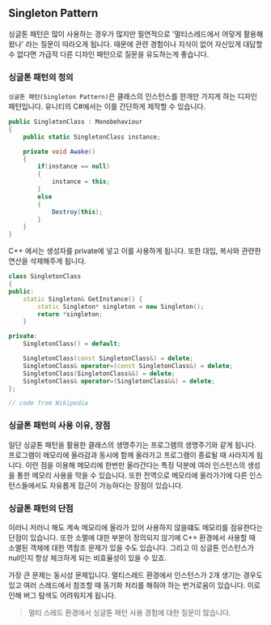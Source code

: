 ## Singleton Pattern

싱글톤 패턴은 많이 사용하는 경우가 많지만 필연적으로 '멀티스레드에서 어덯게 활용해왔나' 라는 질문이 따라오게 됩니다. 때문에 관련 경험이나 지식이 없어 자신있게 대답할 수 없다면 가급적 다른 디자인 패턴으로 질문을 유도하는게 좋습니다.

### 싱글톤 패턴의 정의

`싱글톤 패턴(Singleton Pattern)`은 클래스의 인스턴스를 한개만 가지게 하는 디자인 패턴입니다.
유니티의 C#에서는 이를 간단하게 제작할 수 있습니다.
```cs
public SingletonClass : Monobehaviour
{
    public static SingletonClass instance;

    private void Awake()
    {
        if(instance == null)
        {
            instance = this;
        }
        else
        {
            Destroy(this);
        }
    }
}
```

C++ 에서는 생성자를 private에 넣고 이를 사용하게 됩니다. 또한 대입, 복사와 관련한 연산을 삭제해주게 됩니다.
```cpp
class SingletonClass 
{
public:
    static Singleton& GetInstance() {
        static Singleton* singleton = new Singleton();
        return *singleton;
    }

private:
    SingletonClass() = default;

    SingletonClass(const SingletonClass&) = delete;
    SingletonClass& operator=(const SingletonClass&) = delete;
    SingletonClass(SingletonClass&&) = delete;
    SingletonClass& operator=(SingletonClass&&) = delete;
};

// code from Wikipedia
```

### 싱글톤 패턴의 사용 이유, 장점

일단 싱글톤 패턴을 활용한 클래스의 생명주기는 프로그램의 생명주기와 같게 됩니다. 프로그램이 메모리에 올라감과 동시에 함께 올라가고 프로그램이 종료될 때 사라지게 됩니다.
이런 점을 이용해 메모리에 한번만 올라간다는 특징 덕분에 여러 인스턴스의 생성을 통한 메모리 사용을 막을 수 있습니다.
또한 전역으로 메모리에 올라가기에 다른 인스턴스들에서도 자유롭게 접근이 가능하다는 장점이 있습니다.


### 싱글톤 패턴의 단점

이러니 저러니 해도 계속 메모리에 올라가 있어 사용하지 않을떄도 메모리를 점유한다는 단점이 있습니다. 또한 소멸에 대한 부분이 정의되지 않기에 C++ 환경에서 사용할 때 소멸된 객체에 대한 역참조 문제가 있을 수도 있습니다. 그리고 이 싱글톤 인스턴스가 null인지 항상 체크하게 되는 비효율성이 있을 수 있죠.

가장 큰 문제는 동시성 문제입니다. 멀티스레드 환경에서 인스턴스가 2개 생기는 경우도 있고 여러 스레드에서 참조할 때 동기화 처리를 해줘야 하는 번거로움이 있습니다. 이로 인해 버그 탐색도 어려워지게 됩니다.

> 멀티 스레드 환경에서 싱글톤 패턴 사용 경험에 대한 질문이 많습니다.